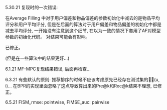 
5.30.21 复现时的一次错误:

在Average Filling 中对于用户偏差和物品偏差的参数初始化中减去的是物品平均评分和用户平均评分, 但是在后面的算法对于用户偏差和物品偏差的初始化中都是减去平均评分, 一开始没有注意到这个细节, 在以为一致的情况下套用了AF对模型参数的初始化代码。 对结果可能会有影响。

已修正。

(但是在一些算法中的结果更好...)


6.1.21 MF-MPC复现结果错误, 后面再检查...

6.3.21 有些默认的原则: 推荐排序的时候不应该考虑原先已经存在测试集的(u, i)... 在BPR的实现里面忽略了这点导致算出来的Pre@k和Rec@k结果不理想, 已修正。

6.5.21 FISM_rmse: pointwise, FIMSE_auc: pairwise